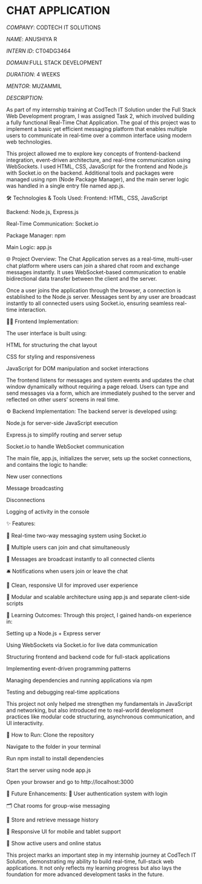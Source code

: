 # CHAT APPLICATION

*COMPANY*: CODTECH IT SOLUTIONS

*NAME*: ANUSHIYA R

*INTERN ID*: CT04DG3464

*DOMAIN*:FULL STACK DEVELOPMENT

*DURATION*: 4 WEEKS

*MENTOR*: MUZAMMIL

*DESCRIPTION*:

As part of my internship training at CodTech IT Solution under the Full Stack Web Development program, I was assigned Task 2, which involved building a fully functional Real-Time Chat Application. The goal of this project was to implement a basic yet efficient messaging platform that enables multiple users to communicate in real-time over a common interface using modern web technologies.

This project allowed me to explore key concepts of frontend-backend integration, event-driven architecture, and real-time communication using WebSockets. I used HTML, CSS, JavaScript for the frontend and Node.js with Socket.io on the backend. Additional tools and packages were managed using npm (Node Package Manager), and the main server logic was handled in a single entry file named app.js.

🛠️ Technologies & Tools Used:
Frontend: HTML, CSS, JavaScript

Backend: Node.js, Express.js

Real-Time Communication: Socket.io

Package Manager: npm

Main Logic: app.js

🌐 Project Overview:
The Chat Application serves as a real-time, multi-user chat platform where users can join a shared chat room and exchange messages instantly.
It uses WebSocket-based communication to enable bidirectional data transfer between the client and the server.

Once a user joins the application through the browser, a connection is established to the Node.js server.
Messages sent by any user are broadcast instantly to all connected users using Socket.io, ensuring seamless real-time interaction.



👨‍💻 Frontend Implementation:


The user interface is built using:

HTML for structuring the chat layout

CSS for styling and responsiveness

JavaScript for DOM manipulation and socket interactions

The frontend listens for messages and system events and updates the chat window dynamically without requiring a page reload. Users can type and send messages via a form, which are immediately pushed to the server and reflected on other users’ screens in real time.

⚙️ Backend Implementation:
The backend server is developed using:

Node.js for server-side JavaScript execution

Express.js to simplify routing and server setup

Socket.io to handle WebSocket communication

The main file, app.js, initializes the server, sets up the socket connections, and contains the logic to handle:

New user connections

Message broadcasting

Disconnections

Logging of activity in the console



✨ Features:


🔄 Real-time two-way messaging system using Socket.io

👥 Multiple users can join and chat simultaneously

📢 Messages are broadcast instantly to all connected clients

🛎️ Notifications when users join or leave the chat

🎨 Clean, responsive UI for improved user experience

🔧 Modular and scalable architecture using app.js and separate client-side scripts




🎯 Learning Outcomes:
Through this project, I gained hands-on experience in:

Setting up a Node.js + Express server

Using WebSockets via Socket.io for live data communication

Structuring frontend and backend code for full-stack applications

Implementing event-driven programming patterns

Managing dependencies and running applications via npm

Testing and debugging real-time applications

This project not only helped me strengthen my fundamentals in JavaScript and networking, but also introduced me to real-world development practices like modular code structuring, asynchronous communication, and UI interactivity.




🚀 How to Run:
Clone the repository

Navigate to the folder in your terminal

Run npm install to install dependencies

Start the server using node app.js

Open your browser and go to http://localhost:3000



🔮 Future Enhancements:
🔐 User authentication system with login

🗂️ Chat rooms for group-wise messaging

💾 Store and retrieve message history

📱 Responsive UI for mobile and tablet support

👤 Show active users and online status

This project marks an important step in my internship journey at CodTech IT Solution, demonstrating my ability to build real-time, full-stack web applications.
It not only reflects my learning progress but also lays the foundation for more advanced development tasks in the future.
